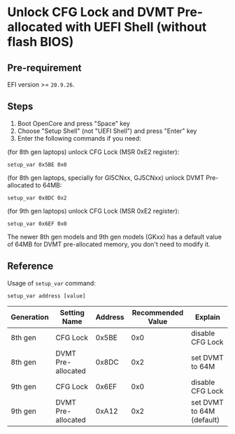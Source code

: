 # Unlock CFG Lock and DVMT Pre-allocated with UEFI Shell (without flash BIOS)

## Pre-requirement

EFI version >= `20.9.26`.

## Steps

1. Boot OpenCore and press "Space" key
2. Choose "Setup Shell" (not "UEFI Shell") and press "Enter" key
3. Enter the following commands if you need:

(for 8th gen laptops) unlock CFG Lock (MSR 0xE2 register):

```shell
setup_var 0x5BE 0x0
```

(for 8th gen laptops, specially for GI5CNxx, GJ5CNxx) unlock DVMT Pre-allocated to 64MB:

```shell
setup_var 0x8DC 0x2
```

(for 9th gen laptops) unlock CFG Lock (MSR 0xE2 register):

```shell
setup_var 0x6EF 0x0
```

The newer 8th gen models and 9th gen models (GKxx) has a default value of 64MB for DVMT pre-allocated memory, you don't need to modify it.

## Reference

Usage of `setup_var` command:

```shell
setup_var address [value]
```

| Generation | Setting Name | Address | Recommended Value | Explain |
|---------|--------|------|-------|-----|
| 8th gen | CFG Lock | 0x5BE | 0x0 | disable CFG Lock |
| 8th gen | DVMT Pre-allocated | 0x8DC | 0x2 | set DVMT to 64M |
| 9th gen | CFG Lock | 0x6EF | 0x0 | disable CFG Lock |
| 9th gen | DVMT Pre-allocated | 0xA12 | 0x2 | set DVMT to 64M (default) |

